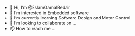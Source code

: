- 👋 Hi, I’m @EslamGamalBedair
- 👀 I’m interested in Embedded software
- 🌱 I’m currently learning Software Design and Motor Control
- 💞️ I’m looking to collaborate on ...
- 📫 How to reach me ...

<!---
EslamGamalBedair/EslamGamalBedair is a ✨ special ✨ repository because its `README.md` (this file) appears on your GitHub profile.
You can click the Preview link to take a look at your changes.
--->
